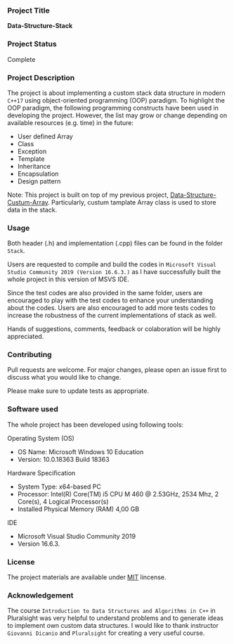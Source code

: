 ### Project Title
 **Data-Structure-Stack**

### Project Status
Complete


### Project Description
The project is about implementing a custom stack data structure in modern `C++17` using object-oriented programming (OOP) paradigm. To highlight the OOP paradigm, the following programming constructs have been used in developing the project. However, the list may grow or change depending on available resources (e.g. time) in the future:

  - User defined Array
  - Class
  - Exception
  - Template
  - Inheritance
  - Encapsulation
  - Design pattern

Note: This project is built on top of my previous project, [Data-Structure-Custum-Array](https://github.com/rauts/Data-Structure-Custum-Array). Particularly, custum tamplate Array class is used to store data in the stack.


### Usage
Both header (.h) and implementation (.cpp) files can be found in the folder `Stack`. 

Users are requested to compile and build the codes in `Microsoft Visual Studio Community 2019 (Version 16.6.3.)` as I have successfully built the whole project in this version of MSVS IDE. 

Since the test codes are also provided in the same folder, users are encouraged to play with the test codes to enhance your understanding about the codes. Users are also encouraged to add more tests codes to increase the robustness of the current implementations of stack as well. 

Hands of suggestions, comments, feedback or colaboration will be highly appreciated.  
 

### Contributing
Pull requests are welcome. For major changes, please open an issue first to discuss what you would like to change.

Please make sure to update tests as appropriate.

### Software used
The whole project has been developed using following tools:

Operating System (OS)
  - OS Name:	Microsoft Windows 10 Education
  - Version:	10.0.18363 Build 18363
  
  Hardware Specification
  - System Type:	x64-based PC
  - Processor:	Intel(R) Core(TM) i5 CPU  M 460  @ 2.53GHz, 2534 Mhz, 2 Core(s), 4 Logical Processor(s)
  - Installed Physical Memory (RAM)	4,00 GB


IDE
  - Microsoft Visual Studio Community 2019 
  - Version 16.6.3. 
 

### License

The project materials are available under [MIT](https://choosealicense.com/licenses/mit/) lincense.

### Acknowledgement

The course `Introduction to Data Structures and Algorithms in C++` in Pluralsight was very helpful to understand problems and to generate ideas to implement own custom data structures. I would like to thank instructor `Giovanni Dicanio` and `Pluralsight` for creating a very useful course.  
